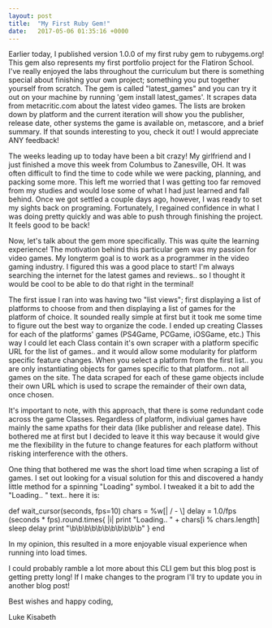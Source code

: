 ```yaml
---
layout: post
title:  "My First Ruby Gem!"
date:   2017-05-06 01:35:16 +0000
---
```



Earlier today, I published version 1.0.0 of my first ruby gem to rubygems.org!  This gem also represents my first portfolio project for the Flatiron School.  I've really enjoyed the labs throughout the curriculum but there is something special about finishing your own project; something you put together yourself from scratch.  The gem is called "latest_games" and you can try it out on your machine by running 'gem install latest_games'.  It scrapes data from metacritic.com about the latest video games. The lists are broken down by platform and the current iteration will show you the publisher, release date, other systems the game is available on, metascore, and a brief summary.  If that sounds interesting to you, check it out!  I would appreciate ANY feedback!

The weeks leading up to today have been a bit crazy!  My girlfriend and I just finished a move this week from Columbus to Zanesville, OH.  It was often difficult to find the time to code while we were packing, planning, and packing some more.  This left me worried that I was getting too far removed from my studies and would lose some of what I had just learned and fall behind.  Once we got settled a couple days ago, however, I was ready to set my sights back on programing.  Fortunately, I regained confidence in what I was doing pretty quickly and was able to push through finishing the project.  It feels good to be back!

Now, let's talk about the gem more specifically.  This was quite the learning experience!  The motivation behind this particular gem was my passion for video games.  My longterm goal is to work as a programmer in the video gaming industry.  I figured this was a good place to start!  I'm always searching the internet for the latest games and reviews.. so I thought it would be cool to be able to do that right in the terminal!  

The first issue I ran into was having two "list views"; first displaying a list of platforms to choose from and then displaying a list of games for the platform of choice. It sounded really simple at first but it took me some time to figure out the best way to organize the code.  I ended up creating Classes for each of the platforms' games (PS4Game, PCGame, iOSGame, etc.)  This way I could let each Class contain it's own scraper with a platform specific URL for the list of games.. and it would allow some modularity for platform specific feature changes.  When you select a platform from the first list.. you are only instantiating objects for games specific to that platform.. not all games on the site. The data scraped for each of these game objects include their own URL which is used to scrape the remainder of their own data, once chosen.

It's important to note, with this approach, that there is some redundant code across the game Classes.  Regardless of platform, indiviual games have mainly the same xpaths for their data (like publisher and release date).  This bothered me at first but I decided to leave it this way because it would give me the flexibility in the future to change features for each platform without risking interference with the others.

One thing that bothered me was the short load time when scraping a list of games.  I set out looking for a visual solution for this and discovered a handy little method for a spinning "Loading" symbol.  I tweaked it a bit to add the "Loading.. " text.. here it is:

def wait_cursor(seconds, fps=10)
    chars = %w[| / - \\]
    delay = 1.0/fps
    (seconds * fps).round.times{ |i|
      print "Loading.. " + chars[i % chars.length]
      sleep delay
      print "\b\b\b\b\b\b\b\b\b\b\b"
    }
end

In my opinion, this resulted in a more enjoyable visual experience when running into load times.

I could probably ramble a lot more about this CLI gem but this blog post is getting pretty long!  If I make changes to the program I'll try to update you in another blog post!

Best wishes and happy coding,

Luke Kisabeth
